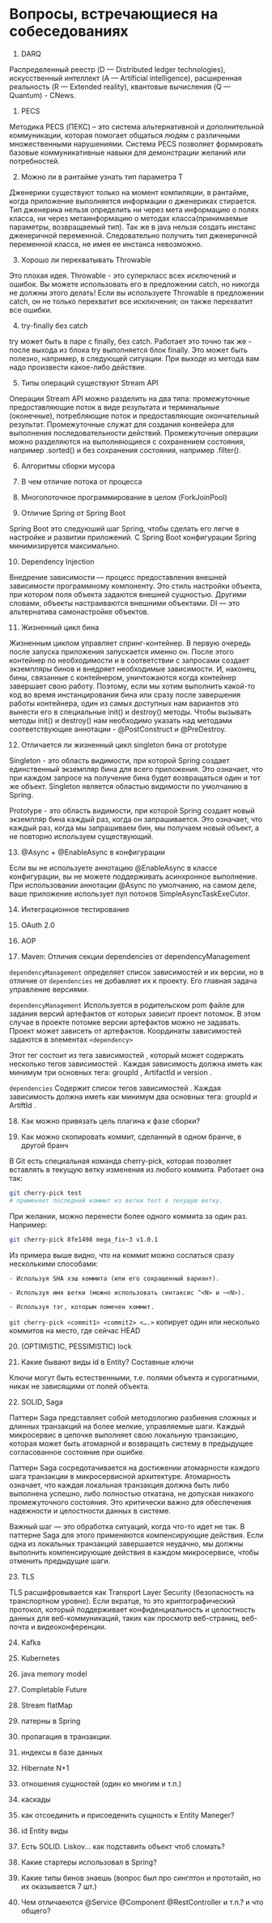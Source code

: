 # Вопросы, встречающиеся на собеседованиях

1. DARQ 

Распределенный реестр (D — Distributed ledger technologies), искусственный интеллект (A — Artificial intelligence), расширенная реальность (R — Extended reality), квантовые вычисления (Q — Quantum) - CNews.

1. PECS  

Методика PECS (ПЕКС) – это система альтернативной и дополнительной коммуникации, которая помогает общаться людям с различными множественными нарушениями. Система PECS позволяет формировать базовые коммуникативные навыки для демонстрации желаний или потребностей.

2. Можно ли в рантайме узнать тип параметра T  

Дженерики существуют только на момент компиляции, в рантайме, когда приложение выполняется информации о дженериках стирается. Тип дженерика нельзя определить ни через мета информацию о полях класса, ни через метаинформацию о методах класса(принимаемые параметры, возвращаемый тип). Так же в java нельзя создать инстанс дженеричной переменной. Следовательно получить тип дженеричной переменной класса, не имея ее инстанса невозможно.


3. Хорошо ли перехватывать Throwable  

Это плохая идея. Throwable - это суперкласс всех исключений и ошибок. Вы можете использовать его в предложении catch, но никогда не должны этого делать! Если вы используете Throwable в предложении catch, он не только перехватит все исключения; он также перехватит все ошибки.


4. try-finally без catch  

try может быть в паре с finally, без catch. Работает это точно так же - после выхода из блока try выполняется блок finally. Это может быть полезно, например, в следующей ситуации. При выходе из метода вам надо произвести какое-либо действие.

5. Типы операций существуют Stream API  

Операции Stream API можно разделить на два типа: промежуточные предоставляющие поток в виде результата и терминальные (оконечные), потребляющие поток и предоставляющие окончательный результат. Промежуточные служат для создания конвейера для выполнения последовательности действий. Промежуточные операции можно разделяются на выполняющиеся с сохранением состояния, например .sorted() и без сохранения состояния, например .filter(). 

6. Алгоритмы сборки мусора  


7. В чем отличие потока от процесса  

8. Многопоточное программирование в целом (ForkJoinPool)  

9. Отличие Spring от Spring Boot  

Spring Boot это следуюший шаг Spring, чтобы сделать его легче в настройке и развитии приложений. С Spring Boot конфигурации Spring минимизируется максимально.

10. Dependency Injection  

Внедрение зависимости — процесс предоставления внешней зависимости программному компоненту. Это стиль настройки объекта, при котором поля объекта задаются внешней сущностью. Другими словами, объекты настраиваются внешними объектами. DI — это альтернатива самонастройке объектов.


11. Жизненный цикл бина  

Жизненным циклом управляет спринг-контейнер. В первую очередь после запуска приложения запускается именно он. После этого контейнер по необходимости и в соответствии с запросами создает экземпляры бинов и внедряет необходимые зависимости. И, наконец, бины, связанные с контейнером, уничтожаются когда контейнер завершает свою работу. Поэтому, если мы хотим выполнить какой-то код во время инстанцирования бина или сразу после завершения работы контейнера, один из самых доступных нам вариантов это вынести его в специальные init() и destroy() методы. Чтобы вызывать методы init() и destroy() нам необходимо указать над методами соответствующие аннотации - @PostConstruct и @PreDestroy.



12. Отличается ли жизненный цикл singleton бина от prototype

Singleton - это область видимости, при которой Spring создает единственный экземпляр бина для всего приложения. Это означает, что при каждом запросе на получение бина будет возвращаться один и тот же объект. Singleton является областью видимости по умолчанию в Spring.

Prototype - это область видимости, при которой Spring создает новый экземпляр бина каждый раз, когда он запрашивается. Это означает, что каждый раз, когда мы запрашиваем бин, мы получаем новый объект, а не повторно используем существующий.

13. @Async + @EnableAsync в конфигурации  

Если вы не используете аннотацию @EnableAsync в классе конфигурации, вы не можете поддерживать асинхронное выполнение. При использовании аннотации @Async по умолчанию, на самом деле, ваше приложение использует пул потоков SimpleAsyncTaskExeCutor.

14. Интеграционное тестирование  

15. OAuth 2.0  

16. AOP  

17. Maven: Отличия секции dependencies от dependencyManagement  

`dependencyManagement` определяет список зависимостей и их версии, но в отличие от `dependencies` не добавляет их к проекту. Его главная задача управление версиями.

`dependencyManagement` Используется в родительском pom файле для задания версий артефактов от которых зависит проект потомок. В этом случае в проекте потомке версии артефактов можно не задавать. Проект может зависеть от артефактов. Координаты зависимостей задаются в элементах `<dependency>`

Этот тег состоит из тега зависимостей , который может содержать несколько тегов зависимостей . Каждая зависимость должна иметь как минимум три основных тега: groupId , ArtifactId и version .

`dependencies` Содержит список тегов зависимостей . Каждая зависимость должна иметь как минимум два основных тега: groupId и ArtiftId .

18. Как можно привязать цель плагина к фазе сборки?  

19. Как можно скопировать коммит, сделанный в одном бранче, в другой бранч  

В Git есть специальная команда cherry-pick, которая позволяет вставлять в текущую ветку изменения из любого коммита. Работает она так:

```bash
git cherry-pick test
# применяет последний коммит из ветки test в текущую ветку.
```

При желании, можно перенести более одного коммита за один раз. Например:

```bash
git cherry-pick 8fe1498 mega_fix~3 v1.0.1
```
Из примера выше видно, что на коммит можно сослаться сразу несколькими способами:

    - Используя SHA хэш коммита (или его сокращенный вариант).

    - Используя имя ветки (можно использовать синтаксис ^<N> и ~<N>).

    - Используя тэг, которым помечен коммит.

`git cherry-pick <commit1> <commit2> <….>` копирует один или несколько коммитов на место, где сейчас HEAD

20. (OPTIMISTIC, PESSIMISTIC) lock  

21. Какие бывают виды id в Entity? Составные ключи  

Ключи могут быть естественными, т.е. полями объекта и сурогатными, никак не зависящими от полей объекта.

22. SOLID, Saga  

Паттерн Saga представляет собой методологию разбиения сложных и длинных транзакций на более мелкие, управляемые шаги. Каждый микросервис в цепочке выполняет свою локальную транзакцию, которая может быть атомарной и возвращать систему в предыдущее согласованное состояние при ошибке.

Паттерн Saga сосредотачивается на достижении атомарности каждого шага транзакции в микросервисной архитектуре. Атомарность означает, что каждая локальная транзакция должна быть либо выполнена успешно, либо полностью откатана, не допуская никакого промежуточного состояния. Это критически важно для обеспечения надежности и целостности данных в системе.

Важный шаг — это обработка ситуаций, когда что-то идет не так. В паттерне Saga для этого применяются компенсирующие действия. Если одна из локальных транзакций завершается неудачно, мы должны выполнить компенсирующие действия в каждом микросервисе, чтобы отменить предыдущие шаги.


23. TLS  

TLS расшифровывается как Transport Layer Security (безопасность на транспортном уровне). Если вкратце, то это криптографический протокол, который поддерживает конфиденциальность и целостность данных для веб-коммуникаций, таких как просмотр веб-страниц, веб-почта и видеоконференции.

24. Kafka  

25. Kubernetes

1. java memory model

2. Completable Future

3. Stream flatMap

4. патерны в Spring

5. пропагация в транзакции.

6. индексы в базе данных

7. Hibernate  N+1

8. отношения сущностей (один ко многим и т.п.)

9. каскады

10. как отсоединить и присоеденить сущность к Entity Maneger?

11. id Entity виды

12. Есть SOLID. Liskov... как подставить объект чтоб сломать?

13. Какие стартеры использовал в Spring?

14. Какие типы бинов знаешь (вопрос был про синглтон и прототайп, но их оказывается 7 шт.)

15. Чем отличаеются @Service @Component @RestController  и т.п.? и что общего?